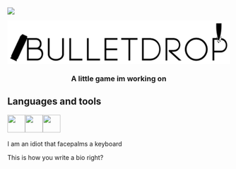 <img align="center" src="https://github-readme-stats.vercel.app/api?username=tracer755&theme=highcontrast" />
<br />

<p align="center">
<img align="center" width="600h" src="https://raw.githubusercontent.com/tracer755/tracer755.github.io/main/img/bulletdrop_GAME_logo.png" />
</p>

<h3 align="center">A little game im working on</h3>   


## Languages and tools
<a href="https://learn.microsoft.com/en-us/dotnet/csharp/" target="_blank"><img width="40" height="40" src="https://cdn.worldvectorlogo.com/logos/c--4.svg" /></a><a href="https://nodejs.org/en/" target="_blank"><img width="40" height="40" src="https://www.vectorlogo.zone/logos/nodejs/nodejs-icon.svg" /></a><a href="https://www.python.org/" target="_blank"><img width="40" height="40" src="https://upload.wikimedia.org/wikipedia/commons/c/c3/Python-logo-notext.svg" /></a>
 
I am an idiot that facepalms a keyboard

This is how you write a bio right?
